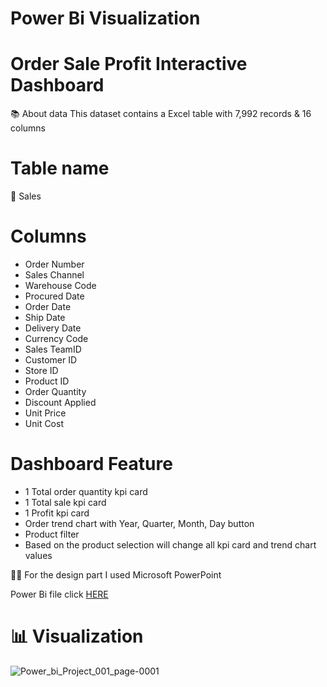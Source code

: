 # Power Bi Visualization

# Order Sale Profit Interactive Dashboard


📚 About data
This dataset contains a Excel table with 7,992 records & 16 columns
 # Table name
📅 Sales
# Columns
- Order Number	
- Sales Channel	
- Warehouse Code	
- Procured Date	
- Order Date
- Ship Date
- Delivery Date
- Currency Code
- Sales TeamID	
- Customer ID	
- Store ID	
- Product ID	
- Order Quantity	
- Discount Applied	
- Unit Price	
- Unit Cost


# Dashboard Feature
- 1 Total order quantity kpi card
- 1 Total sale kpi card
- 1 Profit kpi card
- Order trend chart with Year, Quarter, Month, Day button
- Product filter
- Based on the product selection will change all kpi card and trend chart values 

🧙‍♂️ For the design part I used Microsoft PowerPoint

Power Bi file click [HERE](https://github.com/sujoyx/Order-Sale-Profit-Dashboard/blob/main/Order_Sale_Profit_Dashboard.pbix?raw=true)

# 📊 Visualization

![Power_bi_Project_001_page-0001](https://user-images.githubusercontent.com/118610214/202861729-c4e77a79-bbe7-4890-8c0a-0978864adb17.jpg)

